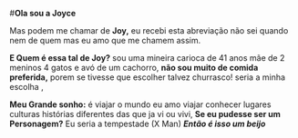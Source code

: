 #**Ola sou a Joyce** 

Mas  podem me chamar de **Joy,** eu recebi esta abreviação não sei quando nem de quem mas eu amo que me chamem assim.

**E Quem é essa tal de Joy?** 
 sou uma mineira carioca de 41 anos mãe de 2 meninos 4 gatos e avó de um cachorro, **não sou muito de comida preferida,** porem se tivesse que escolher talvez churrasco! seria a minha escolha , 

 **Meu Grande sonho:**  é viajar o mundo eu amo viajar conhecer lugares culturas histórias diferentes das que ja vi ou vivi, 
 **Se eu pudesse ser um Personagem?** Eu seria a tempestade (X Man) 
 ***Então é isso um beijo*** 